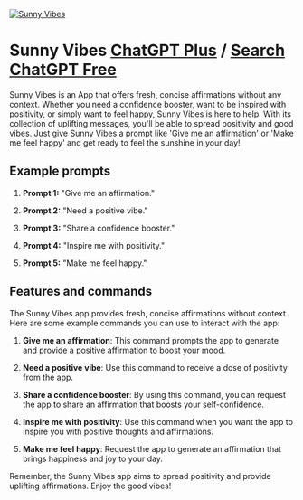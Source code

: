 
[![Sunny Vibes](https://files.oaiusercontent.com/file-m1aPUbGoUq28EeiWYAygOAch?se=2123-10-18T23%3A06%3A13Z&sp=r&sv=2021-08-06&sr=b&rscc=max-age%3D31536000%2C%20immutable&rscd=attachment%3B%20filename%3D1ff8ff18-6985-4d07-a8a6-e19d90223538.png&sig=yKtOXSSKYy/DsCHZKdvMHsoMrqNuSbwLy58ddXQwgOI%3D)](https://chat.openai.com/g/g-YIIlsijF3-sunny-vibes)

# Sunny Vibes [ChatGPT Plus](https://chat.openai.com/g/g-YIIlsijF3-sunny-vibes) / [Search ChatGPT Free](https://gptcall.net/index.html#/?search=Sunny%20Vibes)

Sunny Vibes is an App that offers fresh, concise affirmations without any context. Whether you need a confidence booster, want to be inspired with positivity, or simply want to feel happy, Sunny Vibes is here to help. With its collection of uplifting messages, you'll be able to spread positivity and good vibes. Just give Sunny Vibes a prompt like 'Give me an affirmation' or 'Make me feel happy' and get ready to feel the sunshine in your day!

## Example prompts

1. **Prompt 1:** "Give me an affirmation."

2. **Prompt 2:** "Need a positive vibe."

3. **Prompt 3:** "Share a confidence booster."

4. **Prompt 4:** "Inspire me with positivity."

5. **Prompt 5:** "Make me feel happy."


## Features and commands

The Sunny Vibes app provides fresh, concise affirmations without context. Here are some example commands you can use to interact with the app:

1. **Give me an affirmation**: This command prompts the app to generate and provide a positive affirmation to boost your mood.

2. **Need a positive vibe**: Use this command to receive a dose of positivity from the app.

3. **Share a confidence booster**: By using this command, you can request the app to share an affirmation that boosts your self-confidence.

4. **Inspire me with positivity**: Use this command when you want the app to inspire you with positive thoughts and affirmations.

5. **Make me feel happy**: Request the app to generate an affirmation that brings happiness and joy to your day.

Remember, the Sunny Vibes app aims to spread positivity and provide uplifting affirmations. Enjoy the good vibes!


